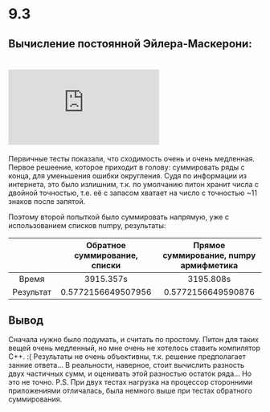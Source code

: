 # 9.3 
## Вычисление постоянной Эйлера-Маскерони:
# ![alt text](https://latex.codecogs.com/gif.latex?C%20%3D%20%5Clim%20%5Climits_%7Bn%20%5Cto%20%5Cinfty%7D%20%28%5Csum%20%5Climits_%7Bk%3D0%7D%5E%7Bn%7D%20%5Cfrac%7B1%7D%7Bk%7D%20-%20%5Cln%20n%29 "Logo Title Text 1")
Первичные тесты показали, что сходимость очень и очень медленная. 
Первое решеение, которое приходит в голову: суммировать ряды с конца, для уменьшения ошибки округления. Судя по информации из интернета, это было излишним, т.к. по умолчанию питон хранит числа с двойной точностью, т.е. её с запасом хватает на число с точностью ~11 знаков после запятой.

Поэтому второй попыткой было суммировать напрямую, уже с использованием списков numpy, результаты:

|           | Обратное суммирование, списки | Прямое суммирование, numpy армифметика |
|:---------:|:-----------------------------:|:--------------------------------------:|
|   Время   |           3915.357s           |                3195.808s               |
| Результат |       0.5772156649507956      |           0.5772156649590876           |


## Вывод
Сначала нужно было подумать, и считать по простому. Питон для таких вещей очень медленный, но мне очень не хотелось ставить компилятор С++.  :(
Результаты не очень объективны, т.к. решение предполагает занние ответа... В реальности, наверное, стоит вычислить разность двух частичных сумм, и оценивать этой разностью остаток ряда... Но это не точно. 
P.S. При двух тестах нагрузка на процессор сторонними приложениями отличалась, была немного выше при тестах обратного суммирования.

